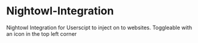 # Nightowl-Integration
Nightowl Integration for Userscipt to inject on to websites.
Toggleable with an icon in the top left corner

